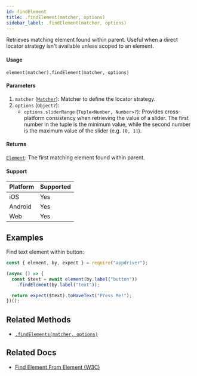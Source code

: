 ```yaml
---
id: findElement
title: .findElement(matcher, options)
sidebar_label: .findElement(matcher, options)
---
```


Retrieves matching element found within parent. Useful when a direct locator strategy isn't available unless scoped to an element.

#### Usage

```text
element(matcher).findElement(matcher, options)
```

#### Parameters

1. `matcher` ([`Matcher`](../matchers.md)): Matcher to define the locator strategy.
2. `options` (`Object?`):
    - `options.sliderRange` (`Tuple<Number, Number>?`): Provides cross-platform consistency when retrieving the value of a slider. The first number in the tuple is the minimum value, while the second number is the maximum value of the slider (e.g. `[0, 1]`).

#### Returns

[`Element`](../element.md): The first matching element found within parent.

#### Support

| Platform | Supported |
| -------- | --------- |
| iOS      | Yes       |
| Android  | Yes       |
| Web      | Yes       |

## Examples

Find text element within button:

```javascript
const { element, by, expect } = require("appdriver");

(async () => {
  const $text = await element(by.label("button"))
    .findElement(by.label("text"));

  return expect($text).toHaveText("Press Me!");
})();
```

## Related Methods

- [`.findElements(matcher, options)`](./findElements.md)

## Related Docs

- [Find Element From Element (W3C)](https://www.w3.org/TR/webdriver/#find-element-from-element)